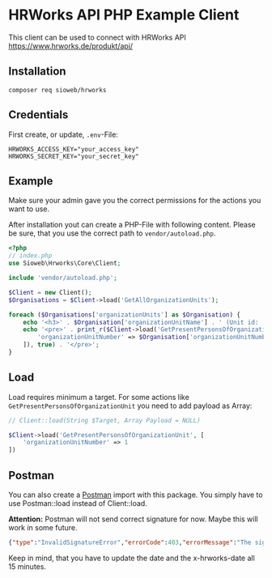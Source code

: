# HRWorks API PHP Example Client

This client can be used to connect with HRWorks API https://www.hrworks.de/produkt/api/

## Installation

`composer req sioweb/hrworks`

## Credentials

First create, or update, `.env`-File:

```
HRWORKS_ACCESS_KEY="your_access_key"
HRWORKS_SECRET_KEY="your_secret_key"
```

## Example

Make sure your admin gave you the correct permissions for the actions you want to use.

After installation yout can create a PHP-File with following content. Please be sure, that you use the correct path to `vendor/autoload.php`.

```php
<?php
// index.php
use Sioweb\Hrworks\Core\Client;

include 'vendor/autoload.php';

$Client = new Client();
$Organisations = $Client->load('GetAllOrganizationUnits');

foreach ($Organisations['organizationUnits'] as $Organisation) {
    echo '<h3>' . $Organisation['organizationUnitName'] . ' (Unit id: ' . $Organisation['organizationUnitNumber'] . ')</h3>';
    echo '<pre>' . print_r($Client->load('GetPresentPersonsOfOrganizationUnit', [
        'organizationUnitNumber' => $Organisation['organizationUnitNumber']
    ]), true) . '</pre>';
}
```

## Load

Load requires minimum a target. For some actions like `GetPresentPersonsOfOrganizationUnit` you need to add payload as Array: 

```php
// Client::load(String $Target, Array Payload = NULL)

$Client->load('GetPresentPersonsOfOrganizationUnit', [
    'organizationUnitNumber' => 1
])
```

## Postman

You can also create a [Postman](https://www.postman.com) import with this package. You simply have to use Postman::load instead of Client::load. 

**Attention:** Postman will not send correct signature for now. Maybe this will work in some future.

```json
{"type":"InvalidSignatureError","errorCode":403,"errorMessage":"The signature included in your request does not match the signature we calculated."}
```

Keep in mind, that you have to update the date and the x-hrworks-date all 15 minutes.